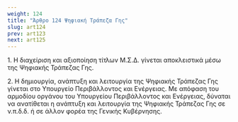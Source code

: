 ```yaml
---
weight: 124
title: "Άρθρο 124 Ψηφιακή Τράπεζα Γης"
slug: art124
prev: art123
next: art125
---
```


1\. Η διαχείριση και αξιοποίηση τίτλων Μ.Σ.Δ. γίνεται αποκλειστικά μέσω της Ψηφιακής Τράπεζας Γης.

2\. Η δημιουργία, ανάπτυξη και λειτουργία της Ψηφιακής Τράπεζας Γης γίνεται στο Υπουργείο Περιβάλλοντος και Ενέργειας. Με απόφαση του αρμοδίου οργάνου του Υπουργείου Περιβάλλοντος και Ενέργειας, δύναται να ανατίθεται η ανάπτυξη και λειτουργία της Ψηφιακής Τράπεζας Γης σε ν.π.δ.δ. ή σε άλλον φορέα της Γενικής Κυβέρνησης.


